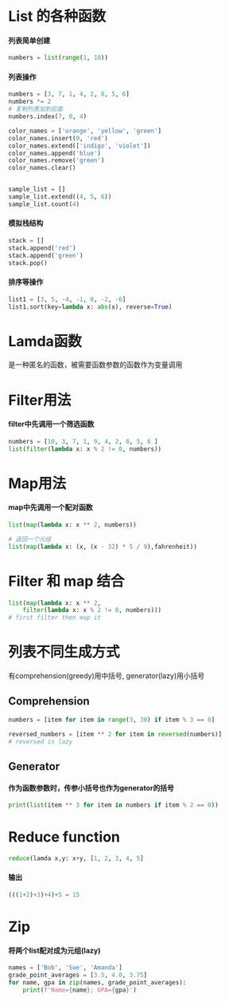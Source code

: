 # List 的各种函数

#### 列表简单创建
```py
numbers = list(range(1, 10))
```

#### 列表操作
```py
numbers = [3, 7, 1, 4, 2, 8, 5, 6]
numbers *= 2
# 复制列表加到后面
numbers.index(7, 0, 4)

color_names = ['orange', 'yellow', 'green']
color_names.insert(0, 'red')
color_names.extend(['indigo', 'violet'])
color_names.append('blue')
color_names.remove('green')
color_names.clear()


sample_list = []
sample_list.extend((4, 5, 6))
sample_list.count(4)
```
#### 模拟栈结构
```py
stack = []
stack.append('red')
stack.append('green')
stack.pop()
```
#### 排序等操作
```py
list1 = [3, 5, -4, -1, 0, -2, -6]
list1.sort(key=lambda x: abs(x), reverse=True)
```

# Lamda函数

是一种匿名的函数，被需要函数参数的函数作为变量调用

# Filter用法

#### filter中先调用一个筛选函数
```py
numbers = [10, 3, 7, 1, 9, 4, 2, 8, 5, 6 ]
list(filter(lambda x: x % 2 != 0, numbers))
```

# Map用法

#### map中先调用一个配对函数
```py
list(map(lambda x: x ** 2, numbers))

# 返回一个元组
list(map(lambda x: (x, (x - 32) * 5 / 9),fahrenheit))
```

# Filter 和 map 结合
```py
list(map(lambda x: x ** 2,
    filter(lambda x: x % 2 != 0, numbers)))
# first filter then map it
```

# 列表不同生成方式

有comprehension(greedy)用中括号, generator(lazy)用小括号

## Comprehension
```py
numbers = [item for item in range(3, 30) if item % 3 == 0]

reversed_numbers = [item ** 2 for item in reversed(numbers)]
# reversed is lazy
```

## Generator

#### 作为函数参数时，传参小括号也作为generator的括号
```py
print(list(item ** 3 for item in numbers if item % 2 == 0))
```

# Reduce function

```py
reduce(lamda x,y: x+y, [1, 2, 3, 4, 5]
```

#### 输出
```py
(((1+2)+3)+4)+5 = 15
```

# Zip 

#### 将两个list配对成为元组(lazy)
```py
names = ['Bob', 'Sue', 'Amanda']
grade_point_averages = [3.5, 4.0, 3.75] 
for name, gpa in zip(names, grade_point_averages):
    print(f'Name={name}; GPA={gpa}')
```

















